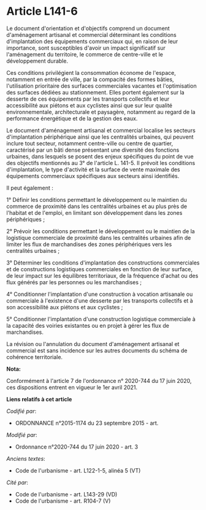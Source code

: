 # Article L141-6

Le document d'orientation et d'objectifs comprend un document d'aménagement artisanal et commercial déterminant les
conditions d'implantation des équipements commerciaux qui, en raison de leur importance, sont susceptibles d'avoir un impact
significatif sur l'aménagement du territoire, le commerce de centre-ville et le développement durable.

Ces conditions privilégient la consommation économe de l'espace, notamment en entrée de ville, par la compacité des formes
bâties, l'utilisation prioritaire des surfaces commerciales vacantes et l'optimisation des surfaces dédiées au stationnement.
Elles portent également sur la desserte de ces équipements par les transports collectifs et leur accessibilité aux piétons et
aux cyclistes ainsi que sur leur qualité environnementale, architecturale et paysagère, notamment au regard de la performance
énergétique et de la gestion des eaux.

Le document d'aménagement artisanal et commercial localise les secteurs d'implantation périphérique ainsi que les centralités
urbaines, qui peuvent inclure tout secteur, notamment centre-ville ou centre de quartier, caractérisé par un bâti dense
présentant une diversité des fonctions urbaines, dans lesquels se posent des enjeux spécifiques du point de vue des objectifs
mentionnés au 3° de l'article L. 141-5. Il prévoit les conditions d'implantation, le type d'activité et la surface de vente
maximale des équipements commerciaux spécifiques aux secteurs ainsi identifiés.

Il peut également :

1° Définir les conditions permettant le développement ou le maintien du commerce de proximité dans les centralités urbaines
et au plus près de l'habitat et de l'emploi, en limitant son développement dans les zones périphériques ;

2° Prévoir les conditions permettant le développement ou le maintien de la logistique commerciale de proximité dans les
centralités urbaines afin de limiter les flux de marchandises des zones périphériques vers les centralités urbaines ;

3° Déterminer les conditions d'implantation des constructions commerciales et de constructions logistiques commerciales en
fonction de leur surface, de leur impact sur les équilibres territoriaux, de la fréquence d'achat ou des flux générés par les
personnes ou les marchandises ;

4° Conditionner l'implantation d'une construction à vocation artisanale ou commerciale à l'existence d'une desserte par les
transports collectifs et à son accessibilité aux piétons et aux cyclistes ;

5° Conditionner l'implantation d'une construction logistique commerciale à la capacité des voiries existantes ou en projet à
gérer les flux de marchandises.

La révision ou l'annulation du document d'aménagement artisanal et commercial est sans incidence sur les autres documents du
schéma de cohérence territoriale.

**Nota:**

Conformément à l'article 7 de l'ordonnance n° 2020-744 du 17 juin 2020, ces dispositions entrent en vigueur le 1er avril
2021.

**Liens relatifs à cet article**

_Codifié par_:

  - ORDONNANCE n°2015-1174 du 23 septembre 2015 - art.

_Modifié par_:

  - Ordonnance n°2020-744 du 17 juin 2020 - art. 3

_Anciens textes_:

  - Code de l'urbanisme - art. L122-1-5, alinéa 5 (VT)

_Cité par_:

  - Code de l'urbanisme - art. L143-29 (VD)
  - Code de l'urbanisme - art. R104-7 (V)
